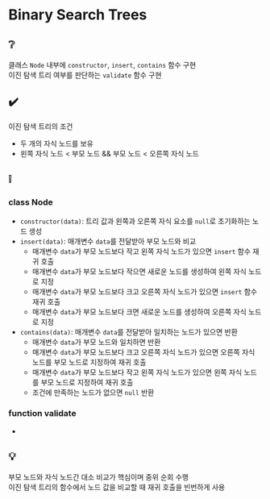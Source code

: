 # Binary Search Trees

## ❔
클래스 `Node` 내부에 `constructor`, `insert`, `contains` 함수 구현  
이진 탐색 트리 여부를 판단하는 `validate` 함수 구현

## ✔️
이진 탐색 트리의 조건
- 두 개의 자식 노드를 보유
- 왼쪽 자식 노드 < 부모 노드 && 부모 노드 < 오른쪽 자식 노드
  
## ❕
### class Node
- `constructor(data)`: 트리 값과 왼쪽과 오른쪽 자식 요소를 `null`로 초기화하는 노드 생성
- `insert(data)`: 매개변수 `data`를 전달받아 부모 노드와 비교
  - 매개변수 `data`가 부모 노드보다 작고 왼쪽 자식 노드가 있으면 `insert` 함수 재귀 호출
  - 매개변수 `data`가 부모 노드보다 작으면 새로운 노드를 생성하여 왼쪽 자식 노드로 지정
  - 매개변수 `data`가 부모 노드보다 크고 오른쪽 자식 노드가 있으면 `insert` 함수 재귀 호출
  - 매개변수 `data`가 부모 노드보다 크면 새로운 노드를 생성하여 오른쪽 자식 노드로 지정
- `contains(data)`: 매개변수 `data`를 전달받아 일치하는 노드가 있으면 반환
  - 매개변수 `data`가 부모 노드와 일치하면 반환
  - 매개변수 `data`가 부모 노드보다 크고 오른쪽 자식 노드가 있으면 오른쪽 자식 노드를 부모 노드로 지정하여 재귀 호출
  - 매개변수 `data`가 부모 노드보다 작고 왼쪽 자식 노드가 있으면 왼쪽 자식 노드를 부모 노드로 지정하여 재귀 호출
  - 조건에 만족하는 노드가 없으면 `null` 반환
  
### function validate
- 

## 💡
부모 노드와 자식 노드간 대소 비교가 핵심이며 중위 순회 수행  
이진 탐색 트리의 함수에서 노드 값을 비교할 때 재귀 호출을 빈번하게 사용
